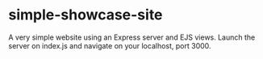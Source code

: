 # simple-showcase-site

A very simple website using an Express server and EJS views.
Launch the server on index.js and navigate on your localhost, port 3000.

